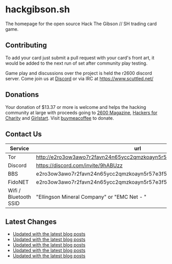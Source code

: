 # hackgibson.sh
The homepage for the open source Hack The Gibson // SH trading card game.


## Contributing

To add your card just submit a pull request with your card's front art, it would be added to the next run of set after community play testing.

Game play and discussions over the project is held the r2600 discord server. Come join us at [Discord](https://discord.com/invite/9hABUzz) or via IRC at https://www.scuttled.net/


## Donations

Your donation of $13.37 or more is welcome and helps the hacking community at large with proceeds going to [2600 Magazine](https://2600.com/), [Hackers for Charity](https://hackersforcharity.org) and [Girlstart](https://girlstart.org).  Visit [buymeacoffee](https://www.buymeacoffee.com/hackgibson.sh) to donate.


## Contact Us

Service | url
-|-
Tor | http://e2ro3ow3awo7r2favn24n65ycc2qmzkoayn5r57e3f56nvjwdcgg32ad.onion
Discord | https://discord.com/invite/9hABUzz
BBS | e2ro3ow3awo7r2favn24n65ycc2qmzkoayn5r57e3f56nvjwdcgg32ad.onion:23
FidoNET | e2ro3ow3awo7r2favn24n65ycc2qmzkoayn5r57e3f56nvjwdcgg32ad.onion:24554
Wifi / Bluetooth SSID | "Ellingson Mineral Company" or "EMC Net - <fidonet address>"

## Latest Changes
<!-- BLOG-POST-LIST:START -->
- [Updated with the latest blog posts](https://github.com/DFW2600/hackgibson.sh/commit/b2980bfeec04f39d2e3b25bfb6425534624b1cff)
- [Updated with the latest blog posts](https://github.com/DFW2600/hackgibson.sh/commit/1fb977435ae3a20a89ac3fabcd0af26f66e2b499)
- [Updated with the latest blog posts](https://github.com/DFW2600/hackgibson.sh/commit/d85a1cf429689257d86fb5e516dadb7b93b48993)
- [Updated with the latest blog posts](https://github.com/DFW2600/hackgibson.sh/commit/3fdcc1068701ce1e60300504efc622cb8e75f2c5)
- [Updated with the latest blog posts](https://github.com/DFW2600/hackgibson.sh/commit/a9fc5364f5f32c1779d20cdc7bef71c30826582f)
<!-- BLOG-POST-LIST:END -->
